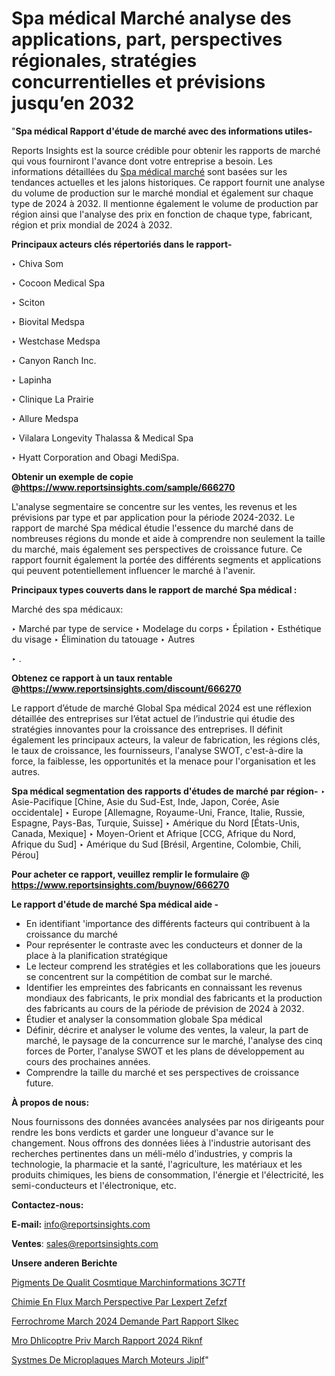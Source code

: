 # Spa médical Marché analyse des applications, part, perspectives régionales, stratégies concurrentielles et prévisions jusqu’en 2032

"<strong>Spa médical Rapport d'étude de marché avec des informations utiles-</strong>

Reports Insights est la source crédible pour obtenir les rapports de marché qui vous fourniront l'avance dont votre entreprise a besoin. Les informations détaillées du <a href=https://www.reportsinsights.com/sample/666270>Spa médical marché</a> sont basées sur les tendances actuelles et les jalons historiques. Ce rapport fournit une analyse du volume de production sur le marché mondial et également sur chaque type de 2024 à 2032. Il mentionne également le volume de production par région ainsi que l'analyse des prix en fonction de chaque type, fabricant, région et prix mondial de 2024 à 2032.

<b>Principaux acteurs clés répertoriés dans le rapport-</b>

‣ Chiva Som

‣ Cocoon Medical Spa

‣ Sciton

‣ Biovital Medspa

‣ Westchase Medspa

‣ Canyon Ranch Inc.

‣ Lapinha

‣ Clinique La Prairie

‣ Allure Medspa

‣ Vilalara Longevity Thalassa & Medical Spa

‣ Hyatt Corporation and Obagi MediSpa.

<strong><b>Obtenir un exemple de copie @</b></strong><a href=https://www.reportsinsights.com/sample/666270><strong><b>https://www.reportsinsights.com/sample/666270</b></strong></a>

L'analyse segmentaire se concentre sur les ventes, les revenus et les prévisions par type et par application pour la période 2024-2032. Le rapport de marché Spa médical étudie l'essence du marché dans de nombreuses régions du monde et aide à comprendre non seulement la taille du marché, mais également ses perspectives de croissance future. Ce rapport fournit également la portée des différents segments et applications qui peuvent potentiellement influencer le marché à l'avenir.

<strong>Principaux types couverts dans le rapport de marché Spa médical :</strong>

Marché des spa médicaux:

‣  Marché par type de service
‣ Modelage du corps
‣ Épilation
‣ Esthétique du visage
‣ Élimination du tatouage
‣ Autres

‣  .

<strong><b>Obtenez ce rapport à un taux rentable @</b></strong><a href=https://www.reportsinsights.com/discount/666270><strong><b>https://www.reportsinsights.com/discount/666270</b></strong></a>

Le rapport d’étude de marché Global Spa médical 2024 est une réflexion détaillée des entreprises sur l’état actuel de l’industrie qui étudie des stratégies innovantes pour la croissance des entreprises. Il définit également les principaux acteurs, la valeur de fabrication, les régions clés, le taux de croissance, les fournisseurs, l'analyse SWOT, c'est-à-dire la force, la faiblesse, les opportunités et la menace pour l'organisation et les autres.

<strong>Spa médical segmentation des rapports d'études de marché par région-</strong>
‣ Asie-Pacifique [Chine, Asie du Sud-Est, Inde, Japon, Corée, Asie occidentale]
‣ Europe [Allemagne, Royaume-Uni, France, Italie, Russie, Espagne, Pays-Bas, Turquie, Suisse]
‣ Amérique du Nord [États-Unis, Canada, Mexique]
‣ Moyen-Orient et Afrique [CCG, Afrique du Nord, Afrique du Sud]
‣ Amérique du Sud [Brésil, Argentine, Colombie, Chili, Pérou]

<strong>Pour acheter ce rapport, veuillez remplir le formulaire @   <a href=https://www.reportsinsights.com/buynow/666270>https://www.reportsinsights.com/buynow/666270</a></strong>

<strong>Le rapport d'étude de marché Spa médical aide -</strong>
<ul>
  <li>En identifiant 'importance des différents facteurs qui contribuent à la croissance du marché</li>
  <li>Pour représenter le contraste avec les conducteurs et donner de la place à la planification stratégique</li>
  <li>Le lecteur comprend les stratégies et les collaborations que les joueurs se concentrent sur la compétition de combat sur le marché.</li>
  <li>Identifier les empreintes des fabricants en connaissant les revenus mondiaux des fabricants, le prix mondial des fabricants et la production des fabricants au cours de la période de prévision de 2024 à 2032.</li>
  <li>Étudier et analyser la consommation globale Spa médical</li>
  <li>Définir, décrire et analyser le volume des ventes, la valeur, la part de marché, le paysage de la concurrence sur le marché, l'analyse des cinq forces de Porter, l'analyse SWOT et les plans de développement au cours des prochaines années.</li>
  <li>Comprendre la taille du marché et ses perspectives de croissance future.</li>
</ul>
<strong>À propos de nous:</strong>

Nous fournissons des données avancées analysées par nos dirigeants pour rendre les bons verdicts et garder une longueur d'avance sur le changement. Nous offrons des données liées à l'industrie autorisant des recherches pertinentes dans un méli-mélo d'industries, y compris la technologie, la pharmacie et la santé, l'agriculture, les matériaux et les produits chimiques, les biens de consommation, l'énergie et l'électricité, les semi-conducteurs et l'électronique, etc.

<strong>Contactez-nous:</strong>

<strong>E-mail:</strong> <a href=mailto:info@reportsinsights.com>info@reportsinsights.com</a>

<strong>Ventes</strong>: <a href=mailto:sales@reportsinsights.com>sales@reportsinsights.com</a>

<strong>Unsere anderen Berichte</strong>

<a href=https://www.linkedin.com/pulse/pigments-de-qualit%C3%A9-cosm%C3%A9tique-march%C3%A9informations-3c7tf/>Pigments De Qualit Cosmtique Marchinformations 3C7Tf</a>

<a href=https://www.linkedin.com/pulse/chimie-en-flux-march%C3%A9-perspective-par-lexpert-zefzf/>Chimie En Flux March Perspective Par Lexpert Zefzf</a>

<a href=https://www.linkedin.com/pulse/ferrochrome-march%C3%A9-2024-demande-part-rapport-slkec/>Ferrochrome March 2024 Demande Part Rapport Slkec</a>

<a href=https://www.linkedin.com/pulse/mro-dh%C3%A9licopt%C3%A8re-priv%C3%A9-march%C3%A9-rapport-2024-riknf/>Mro Dhlicoptre Priv March Rapport 2024 Riknf</a>

<a href=https://www.linkedin.com/pulse/syst%C3%A8mes-de-microplaques-march%C3%A9-moteurs-jiplf/>Systmes De Microplaques March Moteurs Jiplf</a>"
